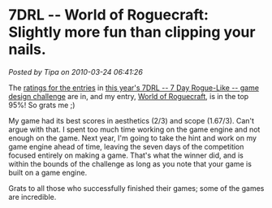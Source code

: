 # 7DRL -- World of Roguecraft: Slightly more fun than clipping your nails.

*Posted by Tipa on 2010-03-24 06:41:26*

The [ratings for the entries](http://www.roguetemple.com/7drl/2010/) in [this year's 7DRL -- 7 Day Rogue-Like -- game design challenge](http://tinyurl.com/ybrdra2) are in, and my entry, [World of Roguecraft](http://groups.google.com/group/rec.games.roguelike.development/browse_thread/thread/8ae409f0e60c748d#), is in the top 95%! So grats me ;)

My game had its best scores in aesthetics (2/3) and scope (1.67/3). Can't argue with that. I spent too much time working on the game engine and not enough on the game. Next year, I'm going to take the hint and work on my game engine ahead of time, leaving the seven days of the competition focused entirely on making a game. That's what the winner did, and is within the bounds of the challenge as long as you note that your game is built on a game engine.

Grats to all those who successfully finished their games; some of the games are incredible.


